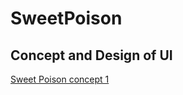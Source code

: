 # SweetPoison

## Concept and Design of UI

[Sweet Poison concept 1](https://github.com/Dengguning/imgworks/blob/master/sweetpoison/sweet_concept_1.jpg)
